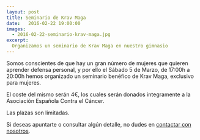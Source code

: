 ```yaml
---
layout: post
title: Seminario de Krav Maga
date:   2016-02-22 19:00:00
images:
  - 2016-02-22-seminario-krav-maga.jpg
excerpt:
  Organizamos un seminario de Krav Maga en nuestro gimnasio
---
```

Somos conscientes de que hay un gran número de mujeres que quieren aprender
defensa personal, y por ello el Sábado 5 de Marzo, de 17:00h a 20:00h hemos
organizado un seminario benéfico de Krav Maga, exclusivo para mujeres.

El coste del mismo serán 4€, los cuales serán donados integramente a la
Asociación Española Contra el Cáncer.

Las plazas son limitadas.

Si deseas apuntarte o consultar algún detalle, no dudes en [contactar con nosotros](/contacto.html).
